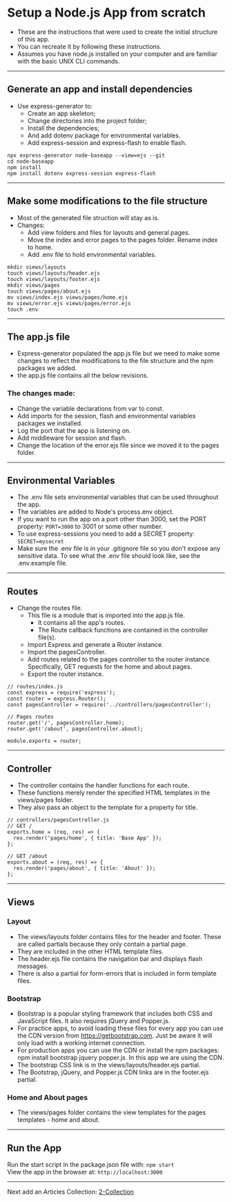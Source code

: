 # Setup a Node.js App from scratch
* These are the instructions that were used to create the initial structure of this app. 
* You can recreate it by following these instructions.
* Assumes you have node.js installed on your computer and are familiar with the basic UNIX CLI commands.

---
## Generate an app and install dependencies
* Use express-generator to: 
  * Create an app skeleton;
  * Change directories into the project folder;
  * Install the dependencies;
  * And add dotenv package for environmental variables.
  * Add express-session and express-flash to enable flash.

```
npx express-generator node-baseapp --view=ejs --git
cd node-baseapp
npm install
npm install dotenv express-session express-flash
```

---
## Make some modifications to the file structure
* Most of the generated file struction will stay as is.
* Changes: 
  * Add view folders and files for layouts and general pages.
  * Move the index and error pages to the pages folder. Rename index to home.
  * Add .env file to hold environmental variables.
```
mkdir views/layouts
touch views/layouts/header.ejs
touch views/layouts/footer.ejs
mkdir views/pages
touch views/pages/about.ejs
mv views/index.ejs views/pages/home.ejs
mv views/error.ejs views/pages/error.ejs
touch .env
```

---
## The app.js file 
* Express-generator populated the app.js file but we need to make some changes to reflect the modifications to the file structure and the npm packages we added.
* the app.js file contains all the below revisions.
### The changes made:
* Change the variable declarations from var to const.
* Add imports for the session, flash and environmental variables packages we installed.
* Log the port that the app is listening on.
* Add middleware for session and flash.
* Change the location of the error.ejs file since we moved it to the pages folder.

---
## Environmental Variables
* The .env file sets environmental variables that can be used throughout the app.
* The variables are added to Node's process.env object.
* If you want to run the app on a port other than 3000, set the PORT property: `PORT=3000` to 3001 or some other number.
* To use express-sessions you need to add a SECRET property: `SECRET=mysecret`
* Make sure the .env file is in your .gitignore file so you don't expose any sensitive data. To see what the .env file should look like, see the .env.example file.

---
## Routes
* Change the routes file.
  * This file is a module that is imported into the app.js file. 
    * It contains all the app's routes. 
    * The Route callback functions are contained in the controller file(s).
  * Import Express and generate a Router instance.
  * Import the pagesController.
  * Add routes related to the pages controller to the router instance. Specifically, GET requests for the home and about pages.
  * Export the router instance.
```
// routes/index.js 
const express = require('express');
const router = express.Router();
const pagesController = require('../controllers/pagesController');

// Pages routes
router.get('/', pagesController.home);
router.get('/about', pagesController.about);

module.exports = router;
```

---
## Controller
* The controller contains the handler functions for each route.
* These functions merely render the specified HTML templates in the views/pages folder. 
* They also pass an object to the template for a property for title.
```
// controllers/pagesController.js 
// GET /
exports.home = (req, res) => {
  res.render('pages/home', { title: 'Base App' });
};

// GET /about
exports.about = (req, res) => {
  res.render('pages/about', { title: 'About' });
};
```

---
## Views 
### Layout
* The views/layouts folder contains files for the header and footer. These are called partials because they only contain a partial page. 
* They are included in the other HTML template files.
* The header.ejs file contains the navigation bar and displays flash messages.
* There is also a partial for form-errors that is included in form template files.

### Bootstrap
* Bootstrap is a popular styling framework that includes both CSS and JavaScript files. It also requires jQuery and Popper.js.
* For practice apps, to avoid loading these files for every app you can use the CDN version from https://getbootstrap.com. Just be aware it will only load with a working internet connection. 
* For production apps you can use the CDN or install the npm packages: npm install bootstrap jquery popper.js. In this app we are using the CDN.
* The bootstrap CSS link is in the views/layouts/header.ejs partial.
* The Bootstrap, jQuery, and Popper.js CDN links are in the footer.ejs partial.

### Home and About pages
* The views/pages folder contains the view templates for the pages templates - home and about.

---
## Run the App
Run the start script in the package.json file with:
```npm start```  
View the app in the browser at:
```http://localhost:3000```

---
Next add an Articles Collection: [2-Collection](./2-collection.md)